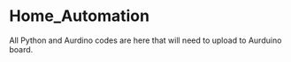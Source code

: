# Home_Automation





All Python and Aurdino codes are here that will need to upload to Aurduino board.
